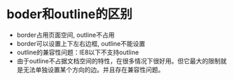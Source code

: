 # boder和outline的区别

- border占用页面空间, outline不占用
- border可以设置上下左右边框, outline不能设置
- outline的兼容性问题：IE8以下不支持outline
- 由于outline不占据文档空间的特性，在很多情况下很好用。但它最大的限制就是无法单独设置某个方向的边。并且存在兼容性问题。